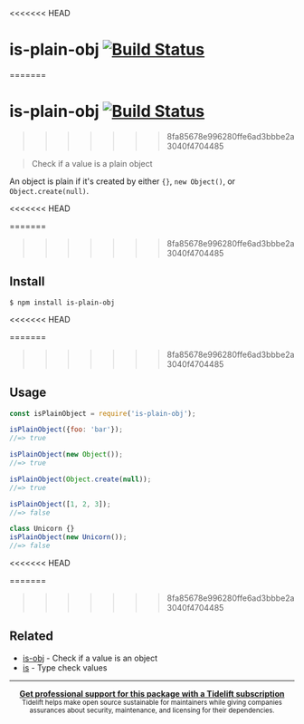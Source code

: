 <<<<<<< HEAD
# is-plain-obj [![Build Status](https://travis-ci.org/sindresorhus/is-plain-obj.svg?branch=master)](https://travis-ci.org/sindresorhus/is-plain-obj)
=======
# is-plain-obj [![Build Status](https://travis-ci.com/sindresorhus/is-plain-obj.svg?branch=master)](https://travis-ci.com/github/sindresorhus/is-plain-obj)
>>>>>>> 8fa85678e996280ffe6ad3bbbe2a3040f4704485

> Check if a value is a plain object

An object is plain if it's created by either `{}`, `new Object()`, or `Object.create(null)`.

<<<<<<< HEAD

=======
>>>>>>> 8fa85678e996280ffe6ad3bbbe2a3040f4704485
## Install

```
$ npm install is-plain-obj
```

<<<<<<< HEAD

=======
>>>>>>> 8fa85678e996280ffe6ad3bbbe2a3040f4704485
## Usage

```js
const isPlainObject = require('is-plain-obj');

isPlainObject({foo: 'bar'});
//=> true

isPlainObject(new Object());
//=> true

isPlainObject(Object.create(null));
//=> true

isPlainObject([1, 2, 3]);
//=> false

class Unicorn {}
isPlainObject(new Unicorn());
//=> false
```

<<<<<<< HEAD

=======
>>>>>>> 8fa85678e996280ffe6ad3bbbe2a3040f4704485
## Related

- [is-obj](https://github.com/sindresorhus/is-obj) - Check if a value is an object
- [is](https://github.com/sindresorhus/is) - Type check values


---

<div align="center">
	<b>
		<a href="https://tidelift.com/subscription/pkg/npm-is-plain-obj?utm_source=npm-is-plain-obj&utm_medium=referral&utm_campaign=readme">Get professional support for this package with a Tidelift subscription</a>
	</b>
	<br>
	<sub>
		Tidelift helps make open source sustainable for maintainers while giving companies<br>assurances about security, maintenance, and licensing for their dependencies.
	</sub>
</div>
